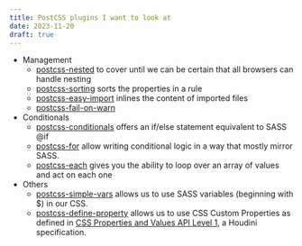 ```yaml
---
title: PostCSS plugins I want to look at
date: 2023-11-20
draft: true
---
```


* Management
  * [postcss-nested](https://github.com/postcss/postcss-nested) to cover until we can be certain that all browsers can handle nesting
  * [postcss-sorting](https://github.com/hudochenkov/postcss-sorting) sorts the properties in a rule
  * [postcss-easy-import](https://github.com/TrySound/postcss-easy-import) inlines the content of imported files
  * [postcss-fail-on-warn](https://github.com/postcss/postcss-fail-on-warn)
* Conditionals
  * [postcss-conditionals](https://www.npmjs.com/package/postcss-conditionals) offers an if/else statement equivalent to SASS @if
  * [postcss-for](https://github.com/antyakushev/postcss-for) allow writing conditional logic in a way that mostly mirror SASS.
  * [postcss-each](https://www.npmjs.com/package/postcss-each) gives you the ability to loop over an array of values and act on each one
* Others
  * [postcss-simple-vars](https://www.npmjs.com/package/postcss-simple-vars) allows us to use SASS variables (beginning with $) in our CSS.
  * [postcss-define-property](https://www.npmjs.com/package/postcss-define-property) allows us to use CSS Custom Properties as defined in [CSS Properties and Values API Level 1](https://drafts.css-houdini.org/css-properties-values-api/), a Houdini specification.
